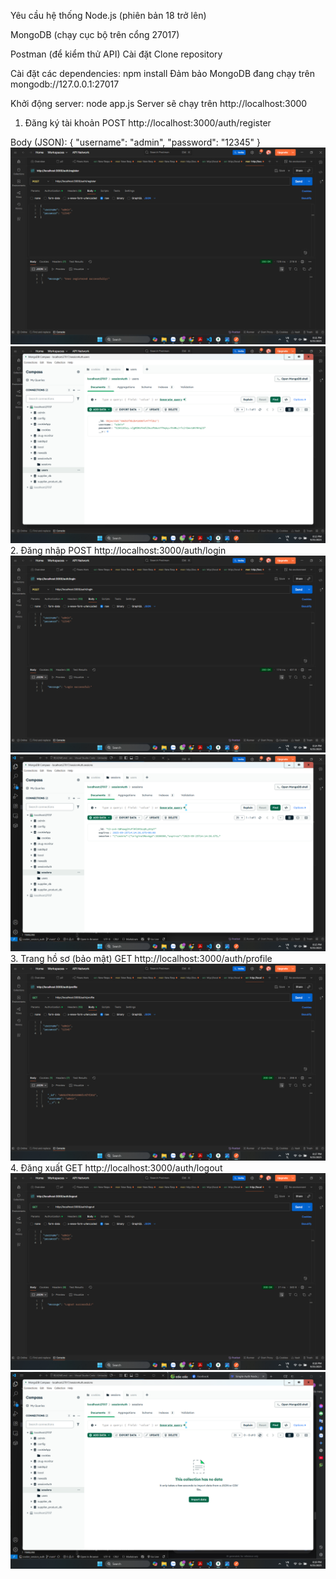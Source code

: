 Yêu cầu hệ thống
Node.js (phiên bản 18 trở lên)

MongoDB (chạy cục bộ trên cổng 27017)

Postman (để kiểm thử API)
Cài đặt
Clone repository

Cài đặt các dependencies: npm install
Đảm bảo MongoDB đang chạy trên mongodb://127.0.0.1:27017

Khởi động server: node app.js
Server sẽ chạy trên http://localhost:3000
1. Đăng ký tài khoản
POST http://localhost:3000/auth/register

Body (JSON):
{
  "username": "admin",
  "password": "12345"
}
![alt text](public/img/1.png)
![alt text](public/img/2.png)
2. Đăng nhập
POST http://localhost:3000/auth/login
![alt text](public/img/3.png)
![alt text](public/img/4.png)
3. Trang hồ sơ (bảo mật)
GET http://localhost:3000/auth/profile
![alt text](public/img/5.png)
4. Đăng xuất
GET http://localhost:3000/auth/logout
![alt text](public/img/6.png)
![alt text](public/img/7.png)